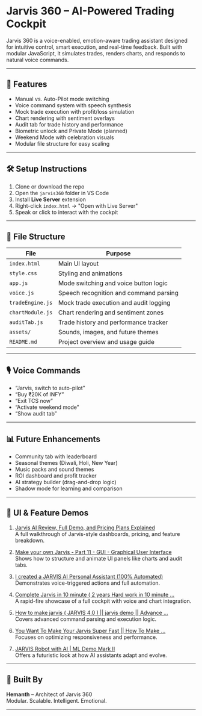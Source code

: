 # Jarvis 360 – AI-Powered Trading Cockpit

Jarvis 360 is a voice-enabled, emotion-aware trading assistant designed for intuitive control, smart execution, and real-time feedback. Built with modular JavaScript, it simulates trades, renders charts, and responds to natural voice commands.

---

## 🚀 Features

- Manual vs. Auto-Pilot mode switching
- Voice command system with speech synthesis
- Mock trade execution with profit/loss simulation
- Chart rendering with sentiment overlays
- Audit tab for trade history and performance
- Biometric unlock and Private Mode (planned)
- Weekend Mode with celebration visuals
- Modular file structure for easy scaling

---

## 🛠️ Setup Instructions

1. Clone or download the repo
2. Open the `jarvis360` folder in VS Code
3. Install **Live Server** extension
4. Right-click `index.html` → "Open with Live Server"
5. Speak or click to interact with the cockpit

---

## 📁 File Structure

| File | Purpose |
|------|---------|
| `index.html` | Main UI layout  
| `style.css` | Styling and animations  
| `app.js` | Mode switching and voice button logic  
| `voice.js` | Speech recognition and command parsing  
| `tradeEngine.js` | Mock trade execution and audit logging  
| `chartModule.js` | Chart rendering and sentiment zones  
| `auditTab.js` | Trade history and performance tracker  
| `assets/` | Sounds, images, and future themes  
| `README.md` | Project overview and usage guide  

---

## 🎙️ Voice Commands

- “Jarvis, switch to auto-pilot”  
- “Buy ₹20K of INFY”  
- “Exit TCS now”  
- “Activate weekend mode”  
- “Show audit tab”

---

## 📊 Future Enhancements

- Community tab with leaderboard  
- Seasonal themes (Diwali, Holi, New Year)  
- Music packs and sound themes  
- ROI dashboard and profit tracker  
- AI strategy builder (drag-and-drop logic)  
- Shadow mode for learning and comparison

---

## 🎥 UI & Feature Demos

1. [Jarvis AI Review, Full Demo, and Pricing Plans Explained](https://www.youtube.com/watch?v=WCClyU-DCMk)  
   A full walkthrough of Jarvis-style dashboards, pricing, and feature breakdown.

2. [Make your own Jarvis - Part 11 - GUI - Graphical User Interface](https://m.youtube.com/watch?v=kanXXm9bdxs)  
   Shows how to structure and animate UI panels like charts and audit tabs.

3. [I created a JARVIS AI Personal Assistant (100% Automated)](https://www.youtube.com/watch?v=dnVELDApfH0)  
   Demonstrates voice-triggered actions and full automation.

4. [Complete Jarvis in 10 minute ( 2 years Hard work in 10 minute ...](https://www.youtube.com/watch?v=iFbd3fs4djg)  
   A rapid-fire showcase of a full cockpit with voice and chart integration.

5. [How to make jarvis ( JARVIS 4.0 ) || jarvis demo || Advance ...](https://m.youtube.com/watch?v=RxVSQmZbZBQ)  
   Covers advanced command parsing and execution logic.

6. [You Want To Make Your Jarvis Super Fast || How To Make ...](https://www.youtube.com/watch?v=99i4BF0To4Y)  
   Focuses on optimizing responsiveness and performance.

7. [JARVIS Robot with AI | ML Demo Mark II](https://www.youtube.com/watch?v=zKWAmfYYVTs)  
   Offers a futuristic look at how AI assistants adapt and evolve.

---

## 🧠 Built By

**Hemanth** – Architect of Jarvis 360  
Modular. Scalable. Intelligent. Emotional.

---

